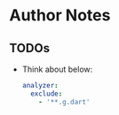 # Author Notes

## TODOs

- Think about below:
  ```yaml
  analyzer:
    exclude:
      - '**.g.dart'
  ```
